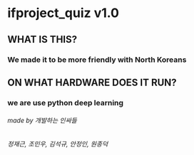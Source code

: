 # ifproject_quiz v1.0


## WHAT IS THIS?  
### We made it to be more friendly with North Koreans  
## ON WHAT HARDWARE DOES IT RUN?  
### we are use python deep learning  





###### made by 개발하는 인싸들  
###### 정재근, 조민우, 김석규, 안정인, 원종덕
    